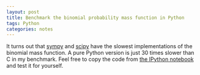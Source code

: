```yaml
---
layout: post
title: Benchmark the binomial probability mass function in Python
tags: Python
categories: notes
---
```


It turns out that [sympy] and [scipy] have the slowest implementations of the
binomial mass function. A pure Python version is just 30 times slower than
C in my benchmark. Feel free to copy the code from [the IPython notebook][1]
and test it for yourself.

[sympy]: http://www.sympy.org/
[scipy]: http://www.scipy.org/
[1]: https://gist.github.com/slowkow/11504548
